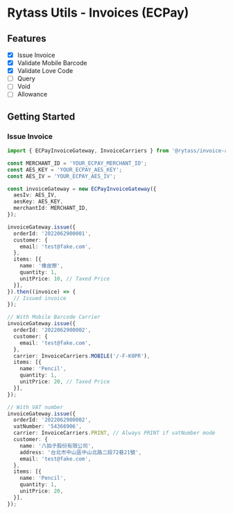 # Rytass Utils - Invoices (ECPay)

## Features

- [x] Issue Invoice
- [x] Validate Mobile Barcode
- [x] Validate Love Code
- [ ] Query
- [ ] Void
- [ ] Allowance

## Getting Started

### Issue Invoice

```typescript
import { ECPayInvoiceGateway, InvoiceCarriers } from '@rytass/invoice-adapter-ecpay';

const MERCHANT_ID = 'YOUR_ECPAY_MERCHANT_ID';
const AES_KEY = 'YOUR_ECPAY_AES_KEY';
const AES_IV = 'YOUR_ECPAY_AES_IV';

const invoiceGateway = new ECPayInvoiceGateway({
  aesIv: AES_IV,
  aesKey: AES_KEY,
  merchantId: MERCHANT_ID,
});

invoiceGateway.issue({
  orderId: '2022062900001',
  customer: {
    email: 'test@fake.com',
  },
  items: [{
    name: '橡皮擦',
    quantity: 1,
    unitPrice: 10, // Taxed Price
  }],
}).then((invoice) => {
  // Issued invoice
});

// With Mobile Barcode Carrier
invoiceGateway.issue({
  orderId: '2022062900002',
  customer: {
    email: 'test@fake.com',
  },
  carrier: InvoiceCarriers.MOBILE('/-F-K0PR'),
  items: [{
    name: 'Pencil',
    quantity: 1,
    unitPrice: 20, // Taxed Price
  }],
});

// With VAT number
invoiceGateway.issue({
  orderId: '2022062900002',
  vatNumber: '54366906',
  carrier: InvoiceCarriers.PRINT, // Always PRINT if vatNumber mode
  customer: {
    name: '八拍子股份有限公司',
    address: '台北市中山區中山北路二段72巷21號',
    email: 'test@fake.com',
  },
  items: [{
    name: 'Pencil',
    quantity: 1,
    unitPrice: 20,
  }],
});
```
